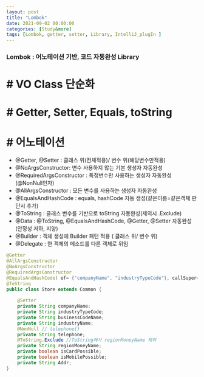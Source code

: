 ```yaml
---
layout: post
title: "Lombok"
date: 2021-09-02 00:00:00
categories: [Study&more]
tags: [Lombok, getter, setter, Library, IntelliJ_plugIn ]
---
```


### Lombok : 어노테이션 기반, 코드 자동완성 Library
# # VO Class 단순화
# # Getter, Setter, Equals, toString 
             
# # 어노테이션  

-  @Getter, @Setter : 클래스 위(전체적용)/ 변수 위(해당변수만적용) 
-  @NoArgsConstructor: 변수 사용하지 않는 기본 생성자 자동완성
-  @RequiredArgsConstructor : 특정변수만 사용하는 생성자 자동완성(@NonNull인자)
-  @AllArgsConstructor : 모든 변수를 사용하는 생성자 자동완성 
-  @EqualsAndHashCode : equals, hashCode 자동 생성(같은이름=같은객체 판단시 추가)
-  @ToString : 클래스 변수를 기반으로 toString 자동완성(제외시 .Exclude)  
-  @Data : @ToString, @EqualsAndHashCode, @Getter, @Setter 자동완성(안정성 저하, 지양)
-  @Builder : 객체 생성에 Builder 패턴 적용 ( 클래스 위/ 변수 위)
-  @Delegate : 한 객체의 메소드를 다른 객체로 위임    
      
   
```java    
@Getter 
@AllArgsConstructor
@NoArgsConstructor
@RequiredArgsConstructor 
@EqualsAndHashCode( of= {"companyName", "industryTypeCode"}, callSuper=false )
@ToString
public class Store extends Common { 
    
    @Setter 
    private String companyName; 
    private String industryTypeCode; 
    private String businessCodeName; 
    private String industryName; 
    @NonNull // telephone{}
    private String telephone; 
    @ToString.Exclude //ToString에서 regionMoneyName 제외
    private String regionMoneyName; 
    private boolean isCardPossible; 
    private boolean isMobilePossible; 
    private String Addr;  
}


```    



            
              
      
         
            
               
